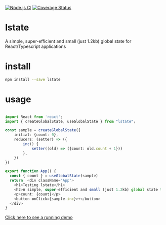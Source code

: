 [![Node.js CI](https://github.com/teintinu/lstate/actions/workflows/test.yml/badge.svg)](https://github.com/teintinu/lstate/actions/workflows/test.yml)
[![Coverage Status](https://coveralls.io/repos/github/teintinu/lstate/badge.svg?branch=main)](https://coveralls.io/github/teintinu/lstate?branch=main)

# lstate
A simple, super-efficient and small (just 1.2kb) global state for React/Typescript applications

# install

```bash
npm install --save lstate
```

# usage

```typescript

import React from 'react';
import { createGlobalState, useGlobalState } from "lstate";

const sample = createGlobalState({
    initial: {count: 0},
    reducers: (setter) => ({
        inc() {
            setter((old) => ({count: old.count + 1}))
        },
    })
})

export function App() {
  const { count } = useGlobalState(sample)
  return  <div className="App">
    <h1>Testing lstate</h1>
    <h2>A simple, super-efficient and small (just 1.2kb) global state for React/Typescript applications</h2>
    <p>count: {count}</p>
    <button onClick={sample.inc}>+</button>
  </div>
}
```
[Click here to see a running demo](https://codesandbox.io/s/gallant-wind-ksplp?file=/src/state.ts)